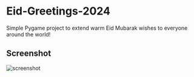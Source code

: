 # Eid-Greetings-2024
Simple Pygame project to extend warm Eid Mubarak wishes to everyone around the world!
## Screenshot
![screenshot]([screenshot.png](https://i.ibb.co/ctJm9rC/Screenshot-2024-04-11-at-4-22-52-AM.png))
